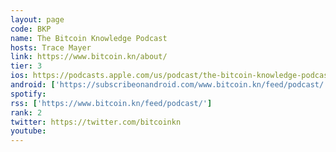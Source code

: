 ```yaml
---
layout: page
code: BKP
name: The Bitcoin Knowledge Podcast
hosts: Trace Mayer
link: https://www.bitcoin.kn/about/
tier: 3
ios: https://podcasts.apple.com/us/podcast/the-bitcoin-knowledge-podcast/id301670981
android: ['https://subscribeonandroid.com/www.bitcoin.kn/feed/podcast/']
spotify: 
rss: ['https://www.bitcoin.kn/feed/podcast/']
rank: 2
twitter: https://twitter.com/bitcoinkn
youtube: 
---
```

